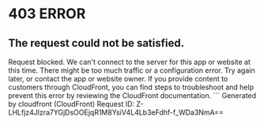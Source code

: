 # 403 ERROR

## The request could not be satisfied.

Request blocked. We can't connect to the server for this app or website at this time. There might be too much traffic or a configuration error. Try again later, or contact the app or website owner. If you provide content to customers through CloudFront, you can find steps to troubleshoot and help prevent this error by reviewing the CloudFront documentation. ```
Generated by cloudfront (CloudFront)
Request ID: Z-LHLfjz4Jlzra7YGjDsOOEjqR1M8YsiV4L4Lb3eFdhf-f_WDa3NmA==

```

